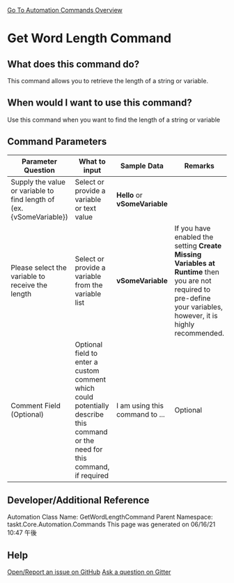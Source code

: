 <!--TITLE: Get Word Length Command -->
<!-- SUBTITLE: a command in the Data Commands group. -->
[Go To Automation Commands Overview](/automation-commands.md)


# Get Word Length Command


## What does this command do?
This command allows you to retrieve the length of a string or variable.


## When would I want to use this command?
Use this command when you want to find the length of a string or variable


## Command Parameters
| Parameter Question   	| What to input  	|  Sample Data 	| Remarks  	|
| ---                    | ---               | ---           | ---       |
|Supply the value or variable to find length of (ex. {vSomeVariable})|Select or provide a variable or text value|**Hello** or **vSomeVariable**||
|Please select the variable to receive the length|Select or provide a variable from the variable list|**vSomeVariable**|If you have enabled the setting **Create Missing Variables at Runtime** then you are not required to pre-define your variables, however, it is highly recommended.|
|Comment Field (Optional)|Optional field to enter a custom comment which could potentially describe this command or the need for this command, if required|I am using this command to ...|Optional|


## Developer/Additional Reference
Automation Class Name: GetWordLengthCommand
Parent Namespace: taskt.Core.Automation.Commands
This page was generated on 06/16/21 10:47 午後


## Help
[Open/Report an issue on GitHub](https://github.com/saucepleez/taskt/issues/new)
[Ask a question on Gitter](https://gitter.im/taskt-rpa/Lobby)

